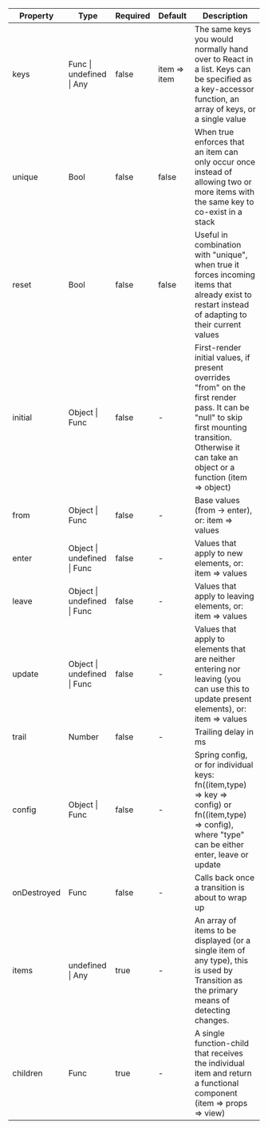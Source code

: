 | Property    | Type                        | Required | Default      | Description                                                                                                                                                                                           |
|-------------|-----------------------------|----------|--------------|-------------------------------------------------------------------------------------------------------------------------------------------------------------------------------------------------------|
| keys        | Func \| undefined \| Any    | false    | item => item | The same keys you would normally hand over to React in a list. Keys can be specified as a key-accessor function, an array of keys, or a single value                                                  |
| unique      | Bool                        | false    | false        | When true enforces that an item can only occur once instead of allowing two or more items with the same key to co-exist in a stack                                                                    |
| reset       | Bool                        | false    | false        | Useful in combination with "unique", when true it forces incoming items that already exist to restart instead of adapting to their current values                                                     |
| initial     | Object \| Func              | false    | -            | First-render initial values, if present overrides "from" on the first render pass. It can be "null" to skip first mounting transition. Otherwise it can take an object or a function (item => object) |
| from        | Object \| Func              | false    | -            | Base values (from -> enter), or: item => values                                                                                                                                                       |
| enter       | Object \| undefined \| Func | false    | -            | Values that apply to new elements, or: item => values                                                                                                                                                 |
| leave       | Object \| undefined \| Func | false    | -            | Values that apply to leaving elements, or: item => values                                                                                                                                             |
| update      | Object \| undefined \| Func | false    | -            | Values that apply to elements that are neither entering nor leaving (you can use this to update present elements), or: item => values                                                                 |
| trail       | Number                      | false    | -            | Trailing delay in ms                                                                                                                                                                                  |
| config      | Object \| Func              | false    | -            | Spring config, or for individual keys: fn((item,type) => key => config) or fn((item,type) => config), where "type" can be either enter, leave or update                                               |
| onDestroyed | Func                        | false    | -            | Calls back once a transition is about to wrap up                                                                                                                                                      |
| items       | undefined \| Any            | true     | -            | An array of items to be displayed (or a single item of any type), this is used by Transition as the primary means of detecting changes.                                                               |
| children    | Func                        | true     | -            | A single function-child that receives the individual item and return a functional component (item => props => view)                                                                                   |